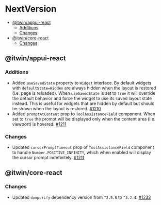 # NextVersion <!-- omit from toc -->

- [@itwin/appui-react](#itwinappui-react)
  - [Additions](#additions)
  - [Changes](#changes)
- [@itwin/core-react](#itwincore-react)
  - [Changes](#changes-1)

## @itwin/appui-react

### Additions

- Added `useSavedState` property to `Widget` interface. By default widgets with `defaultState=Hidden` are always hidden when the layout is restored (i.e. page is reloaded). When `useSavedState` is set to `true` it will override the default behavior and force the widget to use its saved layout state instead. This is useful for widgets that are hidden by default but should be shown when the layout is restored. [#1210](https://github.com/iTwin/appui/pull/1210)
- Added `promptAtContent` prop to `ToolAssistanceField` component. When set to `true` the prompt will be displayed only when the content area (i.e. viewport) is hovered. [#1211](https://github.com/iTwin/appui/pull/1211)

### Changes

- Updated `cursorPromptTimeout` prop of `ToolAssistanceField` component to handle `Number.POSITIVE_INFINITY`, which when enabled will display the cursor prompt indefinitely. [#1211](https://github.com/iTwin/appui/pull/1211)

## @itwin/core-react

### Changes

- Updated `dompurify` dependency version from `^2.5.6` to `^3.2.4`. [#1232](https://github.com/iTwin/appui/pull/1232)
